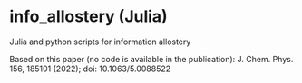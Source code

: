 # info_allostery (Julia)
Julia and python scripts for information allostery

Based on this paper (no code is available in the publication):
J. Chem. Phys. 156, 185101 (2022); doi: 10.1063/5.0088522
